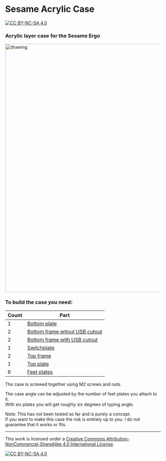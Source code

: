 # Sesame Acrylic Case

[![CC BY-NC-SA 4.0][cc-by-nc-sa-shield]][cc-by-nc-sa]

### Acrylic layer case for the Sesame Ergo

<img src="https://i.imgur.com/lKPbHEH.png" alt="drawing" width="800"/>

### To build the case you need:
|Count|Part|
|-|-|
|1|[Bottom plate](sheet-bottom.dxf)|
|2|[Bottom frame witout USB cutout](sheet-frame-bottom.dxf)|
|2|[Bottom frame with USB cutout](sheet-frame-bottom-usb.dxf)|
|1|[Switchplate](sheet-plate.dxf)|
|2|[Top frame](sheet-frame-top.dxf)|
|1|[Top plate](sheet-top.dxf)|
|6|[Feet plates](feet.dxf)|

The case is screwed together using M2 screws and nuts.

The case angle can be adjusted by the number of feet plates you attach to it.<br>
With six plates you will get roughly six degrees of typing angle.

Note: This has not been tested so far and is purely a concept.<br>
If you want to make this case the risk is entirely up to you. I do not guarantee that it works or fits.

---

This work is licensed under a
[Creative Commons Attribution-NonCommercial-ShareAlike 4.0 International License][cc-by-nc-sa].

[![CC BY-NC-SA 4.0][cc-by-nc-sa-image]][cc-by-nc-sa]

[cc-by-nc-sa]: http://creativecommons.org/licenses/by-nc-sa/4.0/
[cc-by-nc-sa-image]: https://licensebuttons.net/l/by-nc-sa/4.0/88x31.png
[cc-by-nc-sa-shield]: https://img.shields.io/badge/License-CC%20BY--NC--SA%204.0-lightgrey.svg
